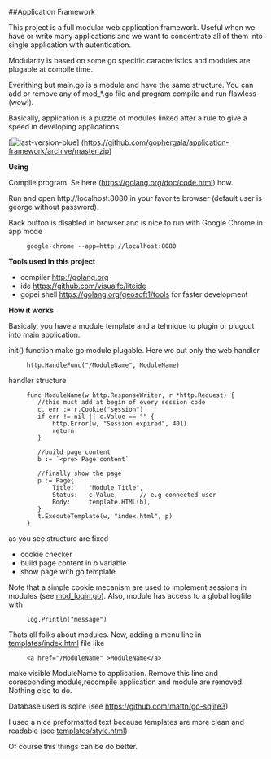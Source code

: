 ##Application Framework

This project is a full modular web application framework.
Useful when we have or write many applications and we want to concentrate all of them into single application with autentication.

Modularity is based on some go specific caracteristics and modules are plugable at compile time.

Everithing but main.go is a module and have the same structure. You can add or remove any of mod_*.go file and program compile and run flawless (wow!).

Basically, application is a puzzle of modules linked after a rule to give a speed in developing applications.

[![last-version-blue](https://cloud.githubusercontent.com/assets/6298396/5602522/8967405e-935b-11e4-8777-de3623ed6ad7.png)] (https://github.com/gophergala/application-framework/archive/master.zip)

**Using**

Compile program. Se here (https://golang.org/doc/code.html) how.

Run and open http://localhost:8080 in your favorite browser (default user is george without password).

Back button is disabled in browser and is nice to run with Google Chrome in app mode

         google-chrome --app=http://localhost:8080

**Tools used in this project**

   * compiler http://golang.org
   * ide      https://github.com/visualfc/liteide
   * gopei shell    https://golang.org/geosoft1/tools for faster development

**How it works**

Basicaly, you have a module template and a tehnique to plugin or plugout into
main application.

init() function make go module plugable. Here we put only the web handler

         http.HandleFunc("/ModuleName", ModuleName)
	
handler structure

         func ModuleName(w http.ResponseWriter, r *http.Request) {
         	//this must add at begin of every session code
         	c, err := r.Cookie("session")
         	if err != nil || c.Value == "" {
         		http.Error(w, "Session expired", 401)
         		return
         	}
         
         	//build page content
         	b := `<pre> Page content`
         	
         	//finally show the page
         	p := Page{
         		Title:    "Module Title",
         		Status:   c.Value,		// e.g connected user
         		Body:     template.HTML(b),
         	}
         	t.ExecuteTemplate(w, "index.html", p)
         }

as you see structure are fixed

   * cookie checker
   * build page content in b variable
   * show page with go template

Note that a simple cookie mecanism are used to implement sessions in modules (see [mod_login.go](https://github.com/gophergala/application-framework/blob/master/mod_login.go)).
Also, module has access to a global logfile with

         log.Println("message")

Thats all folks about modules. Now, adding a menu line in [templates/index.html](https://github.com/gophergala/application-framework/blob/master/templates/index.html) file like

         <a href="/ModuleName" >ModuleName</a> 

make visible ModuleName to application. Remove this line and coresponding module,recompile application and module are removed. Nothing else to do.

Database used is sqlite (see https://github.com/mattn/go-sqlite3)

I used a nice preformatted text because templates are more clean and readable (see [templates/style.html](https://github.com/gophergala/application-framework/blob/master/templates/style.html))

Of course this things can be do better.
